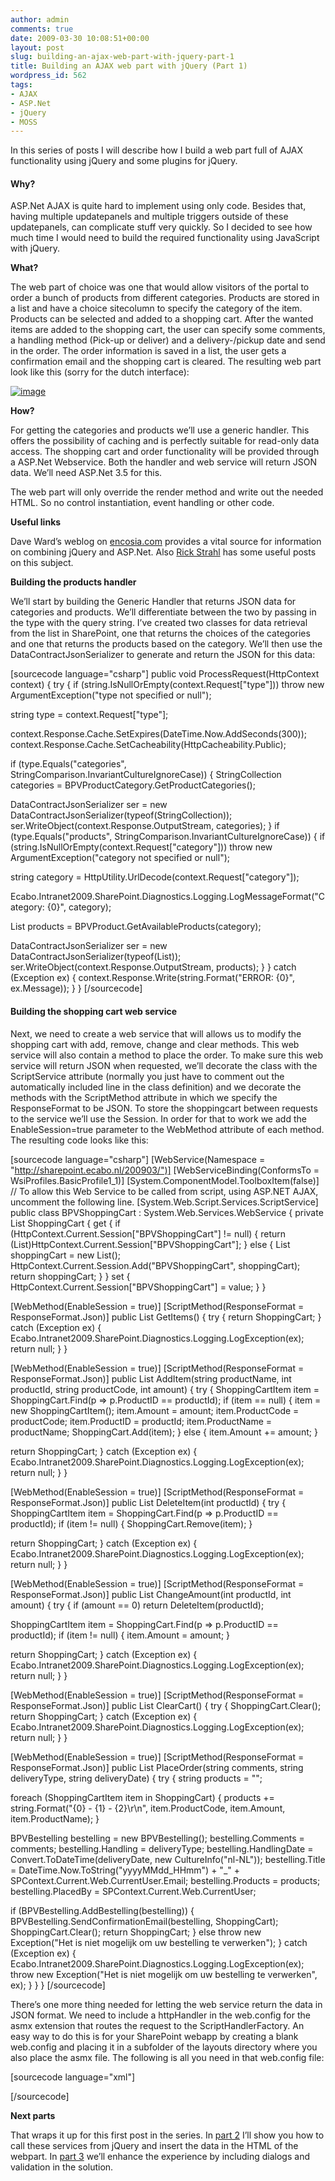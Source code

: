 ```yaml
---
author: admin
comments: true
date: 2009-03-30 10:08:51+00:00
layout: post
slug: building-an-ajax-web-part-with-jquery-part-1
title: Building an AJAX web part with jQuery (Part 1)
wordpress_id: 562
tags:
- AJAX
- ASP.Net
- jQuery
- MOSS
---
```


In this series of posts I will describe how I build a web part full of AJAX functionality using jQuery and some plugins for jQuery.


#### Why?


ASP.Net AJAX is quite hard to implement using only code. Besides that, having multiple updatepanels and multiple triggers outside of these updatepanels, can complicate stuff very quickly. So I decided to see how much time I would need to build the required functionality using JavaScript with jQuery.

**What?**

The web part of choice was one that would allow visitors of the portal to order a bunch of products from different categories. Products are stored in a list and have a choice sitecolumn to specify the category of the item. Products can be selected and added to a shopping cart. After the wanted items are added to the shopping cart, the user can specify some comments, a handling method (Pick-up or deliver) and a delivery-/pickup date and send in the order. The order information is saved in a list, the user gets a confirmation email and the shopping cart is cleared. The resulting web part look like this (sorry for the dutch interface):

[![image](http://blog.petergerritsen.nl/wp-content/uploads/snipping25.png)](http://blog.petergerritsen.nl/wp-content/uploads/snipping24.png)

**How?**

For getting the categories and products we’ll use a generic handler. This offers the possibility of caching and is perfectly suitable for read-only data access. The shopping cart and order functionality will be provided through a ASP.Net Webservice. Both the handler and web service will return JSON data. We’ll need ASP.Net 3.5 for this.

The web part will only override the render method and write out the needed HTML. So no control instantiation, event handling or other code.

**Useful links**

Dave Ward’s weblog on [encosia.com](http://encosia.com/) provides a vital source for information on combining jQuery and ASP.Net. Also [Rick Strahl](http://www.west-wind.com/Weblog/) has some useful posts on this subject.

**Building the products handler**

We’ll start by building the Generic Handler that returns JSON data for categories and products. We’ll differentiate between the two by passing in the type with the query string. I’ve created two classes for data retrieval from the list in SharePoint, one that returns the choices of the categories and one that returns the products based on the category. We’ll then use the DataContractJsonSerializer to generate and return the JSON for this data:

[sourcecode language="csharp"]
public void ProcessRequest(HttpContext context)
{
try
{
if (string.IsNullOrEmpty(context.Request["type"]))
throw new ArgumentException("type not specified or null");

string type = context.Request["type"];

context.Response.Cache.SetExpires(DateTime.Now.AddSeconds(300));
context.Response.Cache.SetCacheability(HttpCacheability.Public);

if (type.Equals("categories", StringComparison.InvariantCultureIgnoreCase))
{
StringCollection categories = BPVProductCategory.GetProductCategories();

DataContractJsonSerializer ser = new DataContractJsonSerializer(typeof(StringCollection));
ser.WriteObject(context.Response.OutputStream, categories);
}
if (type.Equals("products", StringComparison.InvariantCultureIgnoreCase))
{
if (string.IsNullOrEmpty(context.Request["category"]))
throw new ArgumentException("category not specified or null");

string category = HttpUtility.UrlDecode(context.Request["category"]);

Ecabo.Intranet2009.SharePoint.Diagnostics.Logging.LogMessageFormat("Category: {0}", category);

List products = BPVProduct.GetAvailableProducts(category);

DataContractJsonSerializer ser = new DataContractJsonSerializer(typeof(List));
ser.WriteObject(context.Response.OutputStream, products);
}
}
catch (Exception ex)
{
context.Response.Write(string.Format("ERROR: {0}", ex.Message));
}
}
[/sourcecode]


#### Building the shopping cart web service


Next, we need to create a web service that will allows us to modify the shopping cart with add, remove, change and clear methods. This web service will also contain a method to place the order. To make sure this web service will return JSON when requested, we’ll decorate the class with the ScriptService attribute (normally you just have to comment out the automatically included line in the class definition) and we decorate
the methods with the ScriptMethod attribute in which we specify the ResponseFormat to be JSON. To store the shoppingcart between requests to the service we’ll use the Session. In order for that to work we add the EnableSession=true parameter to the WebMethod attribute of each method. The resulting code looks like this:

[sourcecode language="csharp"]
[WebService(Namespace = "http://sharepoint.ecabo.nl/200903/")]
[WebServiceBinding(ConformsTo = WsiProfiles.BasicProfile1_1)]
[System.ComponentModel.ToolboxItem(false)]
// To allow this Web Service to be called from script, using ASP.NET AJAX, uncomment the following line.
[System.Web.Script.Services.ScriptService]
public class BPVShoppingCart : System.Web.Services.WebService
{
private List ShoppingCart
{
get
{
if (HttpContext.Current.Session["BPVShoppingCart"] != null)
{
return (List)HttpContext.Current.Session["BPVShoppingCart"];
}
else
{
List shoppingCart = new List();
HttpContext.Current.Session.Add("BPVShoppingCart", shoppingCart);
return shoppingCart;
}
}
set
{
HttpContext.Current.Session["BPVShoppingCart"] = value;
}
}

[WebMethod(EnableSession = true)]
[ScriptMethod(ResponseFormat = ResponseFormat.Json)]
public List GetItems()
{
try
{
return ShoppingCart;
}
catch (Exception ex)
{
Ecabo.Intranet2009.SharePoint.Diagnostics.Logging.LogException(ex);
return null;
}
}

[WebMethod(EnableSession = true)]
[ScriptMethod(ResponseFormat = ResponseFormat.Json)]
public List AddItem(string productName, int productId, string productCode, int amount)
{
try
{
ShoppingCartItem item = ShoppingCart.Find(p => p.ProductID == productId);
if (item == null)
{
item = new ShoppingCartItem();
item.Amount = amount;
item.ProductCode = productCode;
item.ProductID = productId;
item.ProductName = productName;
ShoppingCart.Add(item);
}
else
{
item.Amount += amount;
}

return ShoppingCart;
}
catch (Exception ex)
{
Ecabo.Intranet2009.SharePoint.Diagnostics.Logging.LogException(ex);
return null;
}
}

[WebMethod(EnableSession = true)]
[ScriptMethod(ResponseFormat = ResponseFormat.Json)]
public List DeleteItem(int productId)
{
try
{
ShoppingCartItem item = ShoppingCart.Find(p => p.ProductID == productId);
if (item != null)
{
ShoppingCart.Remove(item);
}

return ShoppingCart;
}
catch (Exception ex)
{
Ecabo.Intranet2009.SharePoint.Diagnostics.Logging.LogException(ex);
return null;
}
}

[WebMethod(EnableSession = true)]
[ScriptMethod(ResponseFormat = ResponseFormat.Json)]
public List ChangeAmount(int productId, int amount)
{
try
{
if (amount == 0)
return DeleteItem(productId);

ShoppingCartItem item = ShoppingCart.Find(p => p.ProductID == productId);
if (item != null)
{
item.Amount = amount;
}

return ShoppingCart;
}
catch (Exception ex)
{
Ecabo.Intranet2009.SharePoint.Diagnostics.Logging.LogException(ex);
return null;
}
}

[WebMethod(EnableSession = true)]
[ScriptMethod(ResponseFormat = ResponseFormat.Json)]
public List ClearCart()
{
try
{
ShoppingCart.Clear();
return ShoppingCart;
}
catch (Exception ex)
{
Ecabo.Intranet2009.SharePoint.Diagnostics.Logging.LogException(ex);
return null;
}
}

[WebMethod(EnableSession = true)]
[ScriptMethod(ResponseFormat = ResponseFormat.Json)]
public List PlaceOrder(string comments, string deliveryType, string deliveryDate)
{
try
{
string products = "";

foreach (ShoppingCartItem item in ShoppingCart)
{
products += string.Format("{0} - {1} - {2}\r\n", item.ProductCode, item.Amount, item.ProductName);
}

BPVBestelling bestelling = new BPVBestelling();
bestelling.Comments = comments;
bestelling.Handling = deliveryType;
bestelling.HandlingDate = Convert.ToDateTime(deliveryDate, new CultureInfo("nl-NL"));
bestelling.Title = DateTime.Now.ToString("yyyyMMdd_HHmm") + "_" + SPContext.Current.Web.CurrentUser.Email;
bestelling.Products = products;
bestelling.PlacedBy = SPContext.Current.Web.CurrentUser;

if (BPVBestelling.AddBestelling(bestelling))
{
BPVBestelling.SendConfirmationEmail(bestelling, ShoppingCart);
ShoppingCart.Clear();
return ShoppingCart;
}
else
throw new Exception("Het is niet mogelijk om uw bestelling te verwerken");
}
catch (Exception ex)
{
Ecabo.Intranet2009.SharePoint.Diagnostics.Logging.LogException(ex);
throw new Exception("Het is niet mogelijk om uw bestelling te verwerken", ex);
}
}
}
[/sourcecode]

There’s one more thing needed for letting the web service return the data in JSON format. We need to include a httpHandler in the web.config for the asmx extension that routes the request to the ScriptHandlerFactory. An easy way to do this is for your SharePoint webapp by creating a blank web.config and placing it in a subfolder of the layouts directory where you also place the asmx file. The following is all you need in that web.config file:

[sourcecode language="xml"]








[/sourcecode]

**Next parts**

That wraps it up for this first post in the series. In [part 2](http://blog.petergerritsen.nl/2009/03/31/building-an-ajax-web-part-with-jquery-part-2/) I’ll show you how to call these services from jQuery and insert the data in the HTML of the webpart. In [part 3](http://blog.petergerritsen.nl/2009/05/16/what-asp-net-developers-should-know-about-jquery/) we’ll enhance the experience by including dialogs and validation in the solution.
